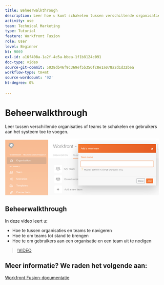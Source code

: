 ```yaml
---
title: Beheerwalkthrough
description: Leer hoe u kunt schakelen tussen verschillende organisaties of teams en gebruikers aan het systeem kunt toevoegen in [!DNL Adobe Workfront Fusion].
activity: use
team: Technical Marketing
type: Tutorial
feature: Workfront Fusion
role: User
level: Beginner
kt: 9069
exl-id: a16f408a-1a2f-4e5a-bbea-1f1b8124c091
doc-type: video
source-git-commit: 5038db46f9c369ef5b356fc8e1a078a2d1d32bea
workflow-type: tm+mt
source-wordcount: '92'
ht-degree: 0%

---
```


# Beheerwalkthrough

Leer tussen verschillende organisaties of teams te schakelen en gebruikers aan het systeem toe te voegen.

![Een afbeelding van een scenario met foutafhandeling](assets/workfront-fusion-administration-1.png)

## Beheerwalkthrough

In deze video leert u:

* Hoe te tussen organisaties en teams te navigeren
* Hoe te om teams tot stand te brengen
* Hoe te om gebruikers aan een organisatie en een team uit te nodigen

>[!VIDEO](https://video.tv.adobe.com/v/335310/?quality=12&learn=on)

## Meer informatie? We raden het volgende aan:

[Workfront Fusion-documentatie](https://experienceleague.adobe.com/docs/workfront/using/adobe-workfront-fusion/workfront-fusion-2.html?lang=en)
